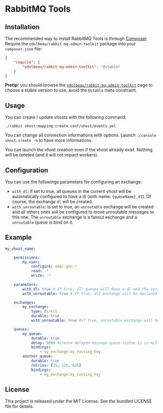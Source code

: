 # RabbitMQ Tools

## Installation

The recommended way to install RabbitMQ Tools is through
[Composer](http://getcomposer.org/). Require the
`odolbeau/rabbit-mq-admin-toolkit` package into your `composer.json` file:

```json
{
    "require": {
        "odolbeau/rabbit-mq-admin-toolkit": "@stable"
    }
}
```

**Protip:** you should browse the
[`odolbeau/rabbit-mq-admin-toolkit`](https://packagist.org/packages/odolbeau/rabbit-mq-admin-toolkit)
page to choose a stable version to use, avoid the `@stable` meta constraint.

## Usage

You can create / update vhosts with the following command:

    ./rabbit vhost:mapping:create conf/vhost/events.yml

You can change all connection informations with options. Launch `./console
vhost:create -h` to have more informations.

You can launch the vhost creation even if the vhost already exist. Nothing will
be deleted (and it will not impact workers).

## Configuration

You can use the followings parameters for configuring an exchange:

* `with dl`: if set to true, all queues in the current vhost will be
  automatically configured to have a dl (with name: `{queueName}_dl`). Of
  course, the exchange `dl` will be created.
* `with_unroutable`: is set to true, an `unroutable` exchange will be created
  and all  others ones will be configured to move unroutable messages to this
  one. The `unroutable` exchange is a fanout exchange and a `unroutable` queue
  is bind on it.

## Example

```yaml
my_vhost_name:

    permissions:
        my_user:
            configure: amq\.gen.*
            read: .*
            write: .*
            
    parameters:
        with_dl: true # If true, all queues will have a dl and the corresponding mapping with the exchange "dl"
        with_unroutable: true # If true, all exchange will be declared with an unroutable config

    exchanges:
        my_exchange:
            type: direct
            durable: true
            with_unroutable: true #if true, unroutable exchange will be created (if not already set as global parameter)

    queues:
        my_queue:
            durable: true
            delay: 5000 #create delayed message queue (value is in milliseconds)
            bindings:
                - my_exchange:my_routing_key
        another_queue:
            durable: true
            retries: [25, 125, 625]
            bindings:
                - my_exchange:my_routing_key
```

## License

This project is released under the MIT License. See the bundled LICENSE file
for details.
